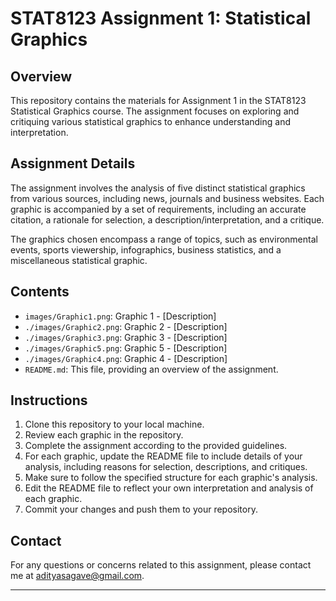 # STAT8123 Assignment 1: Statistical Graphics

## Overview

This repository contains the materials for Assignment 1 in the STAT8123 Statistical Graphics course. The assignment focuses on exploring and critiquing various statistical graphics to enhance understanding and interpretation.

## Assignment Details

The assignment involves the analysis of five distinct statistical graphics from various sources, including news, journals and business websites. Each graphic is accompanied by a set of requirements, including an accurate citation, a rationale for selection, a description/interpretation, and a critique.

The graphics chosen encompass a range of topics, such as environmental events, sports viewership, infographics, business statistics, and a miscellaneous statistical graphic.

## Contents

- `images/Graphic1.png`: Graphic 1 - [Description]
- `./images/Graphic2.png`: Graphic 2 - [Description]
- `./images/Graphic3.png`: Graphic 3 - [Description]
- `./images/Graphic5.png`: Graphic 5 - [Description]
- `./images/Graphic4.png`: Graphic 4 - [Description]
- `README.md`: This file, providing an overview of the assignment.

## Instructions

1. Clone this repository to your local machine.
2. Review each graphic in the repository.
3. Complete the assignment according to the provided guidelines.
4. For each graphic, update the README file to include details of your analysis, including reasons for selection, descriptions, and critiques.
5. Make sure to follow the specified structure for each graphic's analysis.
6. Edit the README file to reflect your own interpretation and analysis of each graphic.
7. Commit your changes and push them to your repository.

## Contact

For any questions or concerns related to this assignment, please contact me at adityasagave@gmail.com.

---
